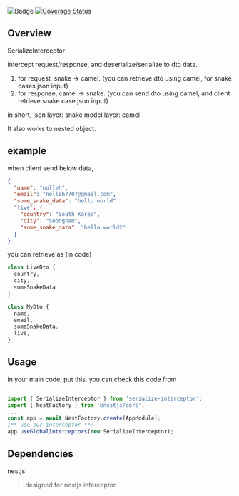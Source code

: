 ![Badge](https://app.travis-ci.com/nolleh/serialize-interceptor.svg?branch=master)
[![Coverage Status](https://coveralls.io/repos/github/nolleh/serialize-interceptor/badge.svg?branch=master)](https://coveralls.io/github/nolleh/serialize-interceptor?branch=master)

## Overview

SerializeInterceptor

intercept request/response, and deserialize/serialize to dto data.

1. for request, snake -> camel. (you can retrieve dto using camel, for snake cases json input)
2. for response, camel -> snake. (you can send dto using camel, and client retrieve snake case json input)

in short, json layer: snake
model layer: camel

It also works to nested object.


## example 

when client send below data, 
```json
{ 
  "name": "nolleh",
  "email": "nolleh7707@gmail.com",
  "some_snake_data": "hello world"
  "live": { 
    "country": "South Korea",
    "city": "Seongnam",
    "some_snake_data": "hello world2"
  }
}
```

you can retrieve as (in code)


```typescript
class LiveDto {
  country,
  city,
  someSnakeData
}

class MyDto {
  name,
  email,
  someSnakeData,
  live,
}

```

## Usage
in your main code, put this.
you can check this code from 
[]("https://github.com/nolleh/serialize-interceptor/test/app.ts")

```typescript

import { SerializeInterceptor } from 'serialize-interceptor';
import { NestFactory } from '@nestjs/core';
...
const app = await NestFactory.create(AppModule);
/** use our interceptor **/
app.useGlobalInterceptors(new SerializeInterceptor);

```

## Dependencies

nestjs
> designed for nestjs interceptor.

